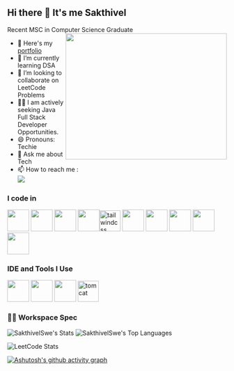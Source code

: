 ## Hi there 👋 It's me Sakthivel

Recent MSC in Computer Science Graduate
<img align="right" width="370" height="290" src="https://i.pinimg.com/originals/47/f0/34/47f0342cec72b800463bf003eac1257e.gif">
- 🔭 Here's my [portfolio](https:)                                                 
- 🌱 I’m currently learning DSA
- 👯 I’m looking to collaborate on LeetCode Problems
- 👩‍💻 I am actively seeking Java Full Stack Developer Opportunities.
- 😄 Pronouns: Techie
- 💬 Ask me about Tech
- 📫 How to reach me :
<br /> [<img src="https://img.shields.io/badge/LinkedIn-0077B5?style=for-the-badge&logo=linkedin&logoColor=white" />](https://www.linkedin.com/in/sakthivelnaruto/)

### I code in
<img height="50" width="50" src="https://img.icons8.com/color/48/000000/java-coffee-cup-logo.png" /> <img height="50" width="50" src="https://img.icons8.com/color/48/000000/html-5.png" /> <img height="50" width="50" src="https://img.icons8.com/color/48/000000/css3.png" /> <img height="50" width="50" src="https://img.icons8.com/color/48/000000/bootstrap.png" /><img width="48" height="48" src="https://img.icons8.com/color/48/tailwindcss.png" alt="tailwindcss"/>
<img height="50" width="50" src="https://img.icons8.com/color/48/000000/javascript.png"/> <img height="50" width="50" src="https://img.icons8.com/color/48/000000/react-native.png"/> <img height="50" width="50" src="https://img.icons8.com/color/48/000000/google-firebase-console.png"/> <img height="50" width="50" src="https://img.icons8.com/color/48/000000/mysql-logo.png"/><img height="50" width="50" src="https://img.icons8.com/color/48/000000/spring-logo.png"/> 

### IDE and Tools I Use
<img height="50" width="50" src="https://img.icons8.com/color/48/000000/visual-studio-code-2019.png"/> <img height="50" width="50" src="https://img.icons8.com/color/50/000000/git.png"/>  <img height="50" src="https://img.icons8.com/officel/480/null/java-eclipse.png"/> <img width="48" height="48" src="https://img.icons8.com/color/48/tomcat.png" alt="tomcat"/>


### 🐱‍🏍 Workspace Spec

![SakthivelSwe's Stats](https://github-readme-stats.vercel.app/api?username=SakthivelSwe&theme=react&show_icons=true&hide_border=true&count_private=true) 
![SakthivelSwe's Top Languages](https://github-readme-stats.vercel.app/api/top-langs/?username=SakthivelSwe&theme=react&show_icons=true&hide_border=true&layout=compact)



![LeetCode Stats](https://leetcard.jacoblin.cool/sakthivelNaruto?theme=dark&font=Noto%20Sans%20Manichaean&ext=heatmap)

[![Ashutosh's github activity graph](https://github-readme-activity-graph.vercel.app/graph?username=SakthivelSwe&bg_color=000000&color=ffffff&line=17c200&point=ffffff&area=true&hide_border=true)](https://github.com/ashutosh00710/github-readme-activity-graph)
